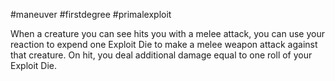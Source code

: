 #maneuver #firstdegree #primalexploit 

When a creature you can see hits you with a melee attack, you can use your reaction to expend one Exploit Die to make a melee weapon attack against that creature. On hit, you deal additional damage equal to one roll of your Exploit Die.